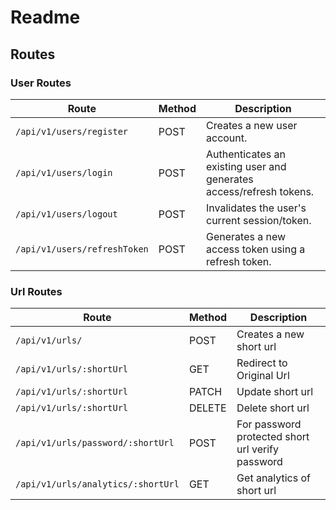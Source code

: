 # Readme

## Routes


### User Routes

| Route                        | Method | Description                                                         |
| ---------------------------- | ------ | ------------------------------------------------------------------- |
| `/api/v1/users/register`     | POST   | Creates a new user account.                                         |
| `/api/v1/users/login`        | POST   | Authenticates an existing user and generates access/refresh tokens. |
| `/api/v1/users/logout`       | POST   | Invalidates the user's current session/token.                       |
| `/api/v1/users/refreshToken` | POST   | Generates a new access token using a refresh token.                 |


### Url Routes

| Route                              | Method | Description                                      |
| ---------------------------------- | ------ | ------------------------------------------------ |
| `/api/v1/urls/`                    | POST   | Creates a new short url                          |
| `/api/v1/urls/:shortUrl`           | GET    | Redirect to Original Url                         |
| `/api/v1/urls/:shortUrl`           | PATCH  | Update short url                                 |
| `/api/v1/urls/:shortUrl`           | DELETE | Delete short url                                 |
| `/api/v1/urls/password/:shortUrl`  | POST   | For password protected short url verify password |
| `/api/v1/urls/analytics/:shortUrl` | GET    | Get analytics of short url                       |



